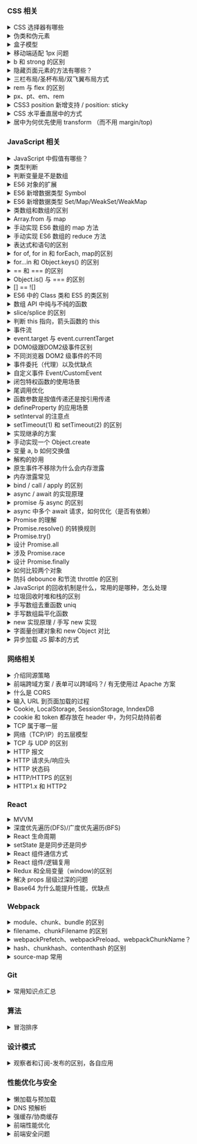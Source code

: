 ### CSS 相关

<details>
  <summary>CSS 选择器有哪些</summary>

  分类可分三种：基本选择器、属性选择器、伪类选择器

  | 常用选择器 | - |
  | -- | -- |
  | 通配符 | `*` |
  | ID | `#id` |
  | 类 | `.class` |
  | 元素 | `div`、`p`、`a`|
  | 后代 | `div > p` |
  | 伪类 | `a:hover` | 
  | 属性 | `[type="text"]` | 
  | 子元素 | `li:first-child`、`li:nth-child(1)`... |

  优先级：`!important` > inline style > `#id` > `.class` > 元素和伪元素 > `*` > 继承 > 默认

</details>

<details>
  <summary>伪类和伪元素</summary>

  伪元素：可创建文档虚拟元素（虚拟容器） `::before`

  伪类：提供 CSS 选择器获取，但不存在 DOM 树 `:link`

  | 伪元素| - |
  | -- | -- |
  | ::before | 被选元素前插入 |
  | ::after | 被选元素后插入 |
  | ::first-letter | 元素文本首字母 |
  | ::first-line | 元素第一行文本 |
  | ::selection | 元素选中部分 |

  | 伪类 | - |
  | -- | -- |
  | :first-child | 第一个子元素 |
  | :last-child | 最后一个子元素 |
  | :first-of-type | 父元素第一个特定类型的子元素 |
  | :last-of-type | 父元素最后一个特定类型的子元素 |

</details>

<details>
  <summary>盒子模型</summary>

  | 盒子模型 | 宽度计算 | CSS 设置 |
  | -- | -- | -- |
  | 标准 | `width = content-width` | box-sizing: content-box |
  | IE | `width = content-width + padding-width + border-width` | box-sizing: border-box |

</details>

<details>
  <summary>移动端适配 1px  问题</summary>

  Retina 屏幕像素比为 2，CSS 1px 会被渲染成 2px 的物理像素。

  解决方案：伪类 + transform 实现

  单边框：
  ```stylus
  border-1px($color) {
    position: relative
      &:after {
      display: block
      position: absolute
      left: 0
      bottom: 0
      width: 100%
      border-top: 1px solid $color
      content: ' '
    }
  }
  @media (-webkit-min-device-pixel-ratio: 1.5),(min-device-pixel-ratio: 1.5) {
    .border-1px {
       &::after {
        -webkit-transform: scaleY(0.7)
        transform: scaleY(0.7)
       }
    }
  }

  @media (-webkit-min-device-pixel-ratio: 2),(min-device-pixel-ratio: 2) {
    .border-1px {
      &::after {
       -webkit-transform: scaleY(0.5)
        transform: scaleY(0.5)
      }
    }
  }
  ```

  多边框：伪类宽高 200%，绝对定位 -50%，同等缩放实现。

</details>

<details>
  <summary>b 和 strong 的区别</summary>

  两者都有加粗字体的作用，但 strong 带有语义，表示强调，利于 SEO。

</details>

<details>
  <summary>隐藏页面元素的方法有哪些？</summary>

  隐藏类型：
  1. 完全隐藏：从渲染树消失，不占据空间
  2. 视觉隐藏：仍占据控件，只是视屏中不显示
  3. 语义隐藏：阅读软件不可读，但正常占据空间

  #### 完全隐藏

  ##### display
  `display: none`

  ##### hidden 
  HTML5 新增属性，相当于 `display: none`

  ```html
  <div hidden></div>
  ```

  #### 视觉隐藏
  
  ##### position 移出可视区
  ```
  position: absolute;
  left: -99999px;
  ```


  #### 语义隐藏
  ```html
  <div aria-hidden="true"></div>
  ```

</details>

<details>
  <summary>三栏布局/圣杯布局/双飞翼布局方式</summary>

  | 布局 | 优缺点 |
  | -- | -- |
  | float 浮动 | 脱离文档流，需清浮解决父层高度塌陷 |
  | absoulute 绝对定位 | 自身跟后代元素都脱离文档流，需定高 |
  | table 表格 | 兼容性好，高度统一撑开，无法设置边距，SEO不友好 |
  | flex | 较完美，IE10开始支持（-ms) |
  | grid 网格 | IE10+支持，没有内容结构，子元素可自行定义位置 |

  #### 1. float 浮动布局
  **`DOM` 结构先写浮动部分，再写中间，否则右浮动会掉到下一行**

  * 优点：简单，兼容性好
  * 缺点：脱离文档流，父层高度塌陷需清浮解决

  ```html
  <article>
      <div class="left red"></div>
      <div class="right blue"></div>
      <div class="center yellow"></div>
  </article>

  <style>
      .left {
          float: left;
          width: 300px;
      }
      .right {
          float: right;
          width: 300px;
      }
  </style>
  ```
  #### 2. absoulute 绝对定位布局
  * 优点：方便稳定
  * 脱离文档流，后代元素也脱离文档流，高度未知时，会有问题

  ```html
  <article>
    <div class="left red"></div>
    <div class="center yellow"></div>
    <div class="right blue"></div>
  </article>

  <style>
    article {
        position: relative;
    }
    article div {
        position: absolute;
    }
    .left {
        left: 0;
        width: 300px;
    }
    .right {
        right: 0;
        width: 300px;
    }
    .center {
        left: 300px;
        right: 300px;
    }
  </style>
  ```

  #### 3. table 表格布局
  * 优点：兼容性好
  * 缺点：
      * 无法设置栏边距；
      * 对 SEO 不友好；
      * 单元格高度超出时，两侧单元格高度会一并变高；
      
  ```html
  <article>
      <div class="left red"></div>
      <div class="center yellow"></div>
      <div class="right blue"></div>
  </article>

  <style>
      article {
          display: table;
      }
      article > div {
          display: table-cell;
      }
      .left, .right {
          width: 300px;
      }
  </style>
  ```
  #### 4. flex 布局
  * 优点：比较完美
  * 缺点：低版本浏览器兼容问题，IE10开始支持（-ms)

  ```html
  <article>
      <div class="left red"></div>
      <div class="center yellow"></div>
      <div class="right blue"></div>
  </article>

  <style>
      article {
          display: flex;
      }
      .left, .right {
          width: 300px;
      }
      .center {
          flex: 1;
      }
  </style>
  ```

  #### 5. grid 网格布局

  CSS3 推出的网格布局，按列或行对其排列，不同于表格，没有内容结构。子元素可定位自己的位置，可以重叠（IE10+支持）。

  ```css
  article {
    display: grid;
    grid-template-columns: 300px auto 300px;
  }
  ```
</details>

<details>
  <summary>rem 与 flex 的区别</summary>
</details>

<details>
  <summary>px、pt、em、rem</summary>

  | - | 含义 |
  | -- | -- |
  | px | 虚拟长度单位，像素|
  | pt | 物理长度单位，72分之一英寸|
  | em | 相对长度单位 |
  | rem | CSS3 新增的相对长度单位，相对于 HTML |

  #### px 与 em
  px 是相对于显示器屏幕分辨率，而 em 是相对于当前对象内文本的字体尺寸，如果字体尺寸未被设置，则相对于浏览器的默认字体尺寸。

  em 指字体高，浏览器默认字体高是 16px，未调整的浏览器：1em = 16px。为简化换算，设置 html 样式 font-size = 64.5%，这样 12px = 1.2em。

  1em 指一个字体的大小，会继承父级元素的字体大小，不是一个固定的值。因此文本样式使用 em，支持浏览器缩放时字体调整，IE 精度问题使用 63%。

</details>

<details>
  <summary>CSS3 position 新增支持 / position: sticky</summary>

  | 属性 | 作用 |
  | -- | -- |
  | static | 没有定位（默认) |
  | relative | 相对定位 | 
  | absolute | 绝对定位 |
  | fixed | 固定定位（相对body) |
  | sticky | 粘滞定位 | 

  * absolute 会被 relative/absolute 的父元素限制，否则被 body
  * stick 是 relative 和 fixed 的混合体
    * 元素在视口内，top/left 无效；
    * 滚动超出时，表现像 fixed；
    * left/right 同时设置保留前者，top/bottom 同理

</details>

<details>
  <summary>CSS 水平垂直居中的方式</summary>

  居中元素固定宽高：
  1. absolute + 负 margin
  2. absolute + margin auto
  3. absolute + calc

  居中元素不定宽：
  1. absolute + transform（移动端优先）
  2. line-height
  3. writing-mode
  4. table (可弃用)
  5. css-table
  6. flex（优先）
  7. grid

</details>

<details>
  <summary>居中为何优先使用 transform （而不用 margin/top)</summary>

  支持居中元素不用定宽，不用计算宽高减半值。

</details>

### JavaScript 相关

<details>
  <summary>JavaScript 中假值有哪些？</summary>

  JavaScript 中只有 6 个假值：`undefined/null/NaN/0/''/false`，包装对象类型都是真值（`new Number(0) / new Boolean(false)`)。
</details>

<details>
  <summary>类型判断</summary>

  1. `typeof` 只能用于基本类型判断，无法判断 `null`；
  2. `instanceof` 用于判断引用类型，缺点是 `null`；
  3. `Object.prototype.toString.call()` 较好的类型判断方式；
  4. `isPrototypeOf` ES6 新增的原型判断

  思路：先 `instanceof` 判断是不是复杂类型，再用 `typeof` 判断基本类型
  [正确的类型判断](https://github.com/YvetteLau/Blog/blob/master/JS/data-type.js)

</details>

<details>
  <summary>判断变量是不是数组</summary>

  1. ES6 `Array.isArray()` 返回 `true` 是；
  2. ES6 `Array.prototype.isPrototypeOf([])` 值为 `true` 是；
  3. `instanceof Array` 返回 `true` 是；
  4. `Object.prototype.toString.call()` 值为 `[object Array]` 是

</details>

<details>
  <summary>ES6 对象的扩展</summary>

  * 支持属性/方法简写，支持属性解构赋值，**表达式属性名不能与属性简写同时使用**；
  * 新增 `super` 关键字，指向对象，仅在对象方法中调用；
  * 对象方法的 `name` 属性；
    * 普通属性方法，返回方法名；
    * `get/set` 取存函数，返回方法名前加 `get/set` -> `get fnName`；
    * `new`，返回 `anonymous`；
    * `bind`, 返回 `bound fnName`
  * 对象的扩展运算符（浅拷贝）

  | Object 新增方法 | 作用 |
  | -- | -- |
  | is | 完善 `===` 判断（-0 != +0 / NaN 等于自身）|
  | assign | 对象属性合并（浅拷贝）|
  | getOwnPropertyDescriptiors | 多个s，获取对象所有属性的描述 |
  | setPrototypeOf/getPrototypeOf | 原型设置与读取 |
  | keys/values/entires | - |
  | fromEntries | 用于将 Map 结构转为 Object |

  ```js
  // Object.is 实现
  Object.prototype.is = function(x, y) {
    if (x === y) {
      return x !== 0 || 1 / x === 1 / y; 
    } else {
      return x !== x && y !== y;
    }
  }

  ```
  注意点：
  1. `Object.assign` 合并对象时遭遇 `get` 方法时，拷贝的是 `get` 方法的执行结果；
  2. 字符串的包装类型可实现枚举

</details>

<details>
  <summary>ES6 新增数据类型 Symbol</summary>

  > Symbol 表示独一无二的值，一种类似字符串类型

  1. 通过 `Symbol` 函数生产，该函数不能使用 `new` 实例化；
  2. 不能与其它值做运算，包括模版字符串 `${}` 的引用；
  3. 可转为布尔值，用于条件判断；
  4. 可显示转为字符串 `String(mySymbol)/mySmbol.toString()`；
  5. 定义的描述符，`Symbol.description()` 获取；
  6. `Symbol.for()` 返回已存在的 Symbol, 不存在则创建（避免重复创建）；
  7. `Symbol.keyFor`，返回已存在的 Symbol key 值，不存在返回 `undefined`；
  8. 作为对象属性名的 Symbol，必须用方括号，不能被普通方法枚举，`Reflect.ownKeys` 可枚举全部属性，或 `Object.getOwnPropertySymbols`

  #### 用途：
  1. 借助不太容易枚举，可作私有属性使用；
  2. 引用第三方对象方法时，避免属性名覆盖；
  3. 消除魔术字符串，作判断条件使用；
  4. 内置的 Symbol 方法可监听对象/类的用法

</details>

<details>
  <summary>ES6 新增数据类型 Set/Map/WeakSet/WeakMap</summary>

  * Set: 不重复的类似数组解构，`size` 属性表示成员数量
    * 操作方法：`add/delete/has/clear`
    * 遍历方法：`keys/values/entires/forEach/for...of`
    * 可转为数组后，使用数组方法：`map/filter`等，实现数组去重，交集/差集/并集
  * WeakSet: 弱引用，成员只能是对象，不支持遍历，没有 `size` 属性
    * 用途：类中对象引用/DOM对象存储
  * Map: 键值对，不同于 Object 的 “字符串-值”，是 ”值-值“，`size` 属性表示成员数量
    * 操作方法：`add/delete/has/clear`
    * 遍历方法：`keys/values/entires/forEach/for...of`
    * 同样可借助转为数组后，调用方法
    * 用途：属性名更灵活，不会冲突
  * WeakMap: 弱引用，键只能是对象，不支持遍历，没有 `size` 属性
    * 用途：类私有方法/DOM 元素对象属性值

</details>

<details>
  <summary>类数组和数组的区别</summary>

  类数组是一个普通对象，有 `length` 属性，而真实的数组是 `Array` 类型，类数组不具备数组的方法。

  常见类数组：
  1. 函数参数 `arguments`；
  2. DOM 对象列表 `document.querySelectorAll('li')`；
  3. jQuery 对象 `$('div')`

  类数组转数组：
  ```js
  // e.g.1
  Array.prototype.slice.call(arrLike);

  // e.g.2
  [...arrLike];

  // e.g.3
  Array.from(arrLike); 
  ```

  拥有遍历器接口的对象，都可用扩展运算符 `...` 和 `Array.from` 转为数组，如字符串。

</details>

<details>
  <summary>Array.from 与 map</summary>

  map 的 mapFunction 会跳过空项

  ```js
  const mapResult = Array(3).map(() => 0);
  mapResult; // => [undefined, undefined, undefined]

  const fromResult = Array.from({length: 3}, () => 0);
  fromResult; // => [0, 0, 0]
  ```

  Array.from 可用于数组初始化赋值，与 fill 不同是 mapFunction 每次都返回一个新的值

  ```js
  const resultA = Array.from({length: 3}, () => ({}));
  const resultB = Array(3).fill({});

  resultA[0] === resultA[1];  // false;
  resultB[0] === resultB[1];  // true;
  ```

  Array.from 实现数组的深层拷贝
  ```js
  function recursiveClone(value) {
    return Array.isArray(value) ? Array.from(value, recursiveClone) : value;
  }
  const numbers = [[0,1,2], ['one','two','three']];
  const numbersClone = recursiveClone(numbers);   // => [[0,1,2], ['one','two','three']]
  ```

</details>

<details>
  <summary>手动实现 ES6 数组的 map 方法</summary>
  
  ```js
  var new_array = arr.map(function callback(currentValue[, index[, array]]) {
    // Return element for new_array 
  }[, thisArg])
  ```

  ```js
  Array.prototype.MyMap = function(fn, context) {
    var arr = Array.prototype.slice.call(this);
    var mappedArr = [];
    for (var i = 0, len = arr.length; i < len; i++) {
      mappedArr.push(fn.call(context, arr[i], i, arr));
    }
    return mappedArr;
  }

  var arr = [1, 3, 9, 16];
  var newArr = arr.MyMap(x => x * 2);

  newArr; // => [2, 6, 18, 32]
  ```
</details>

<details>
  <summary>手动实现 ES6 数组的 reduce 方法</summary>

  > arr.reduce(callback(accumulator, currentValue[, index[, array]])[, initialValue])

  要点：初始值不传处理，初始值不传时，第一个累计器取数组第一项

  ```js
  Array.prototype.MyReduce = function(fn, initialValue) {
    var arr = Array.prototype.slice.call(this);
    var res, startIndex;
    res = initialValue ? initialValue : arr[0];
    startIndex = initialValue ? 0 : 1;

    for (var i = startIndex, len = arr.length; i < len; i++) {
      res = fn.call(null, res, i, arr[i], arr);
    }
    return res;
  }

  var arr = [1, 2, 3];
  var sumResult = arr.MyReduce((acc, curValue) => acc + curValue);

  sumResult; // 6
  ```

</details>

<details>
  <summary>表达式和语句的区别</summary>

  * 表达式：产生一个值；
  * 语句：执行一个操作；
  * 表达式语句：产生一个值和执行一个操作

</details>

<details>
  <summary>for of, for in 和 forEach, map的区别</summary>

  * for...of：遍历具有 itertaor 接口对象，包括数组、Set、Map、类数组对象、字符串，可中断循环
  * for...in：遍历对象自身和继承的可枚举的属性，不能直接获取属性值，可中断循环
  * forEach：只能遍历数组，没有返回值，不能中断
  * map：只能遍历数组，返回值是修改后的新数组，不能中断

  退出循环：break/trow/continue/return
</details>

<details>
  <summary>for...in 和 Object.keys() 的区别</summary>

  1. `Object.keys()` 返回自身可枚举属性组成的数组，顺序与 `for...in` 一致；
  2. `for...in` 除了遍历自身可枚举，还可以枚举原型链中属性

  记忆点：与 in 有关都会检索原型链
</details>

<details>
  <summary>== 和 === 的区别</summary>

  * `===` 全等运算符不需要类型转换，比较类型和值都相等时，返回 `true`；
  * `==` 类型不同，需先进行转换，如下
    * 判断是否为 `null` 或 `undefined`，是返回 `true`
    * 判断是否为 `string` 或 `number`，是字符串转 `number` 再比对
    * 判断其中一方是否为 `boolean`，是转为 `number` 再比对
    * 判断其中一方为 `object` 另一方为 `string/number/symbol`，是将 `object` 转原始类型再比对，调用 `toString()/valueOf()`

</details>

<details>
  <summary>Object.is() 与 === 的区别</summary>

  `Object.is()` 与 `===` 类似，有两点区别:
  1. `Object.is()` 判断 `NaN` 时，返回 `true`；
  2. `Object.is()` 判断 `+0/-0` 时，返回 `false`

  ```js
  Object.is(NaN, NaN);  // true
  Object.is(+0, -0);    // false

  NaN === NaN;          // false
  +0 === -0;            // true
  ```

</details>


<details>
  <summary>[] == ![]</summary>

  1. 优先级 `!` 高于 `==`
  2. `![]`，`object` 转为 `boolean` 为 `true`，因此这里为 `false`
  3. 其中一方为 `boolean`，先将 `boolean` 转为 `number`，0
  4. 其中一方为 `number`, `object` 类型转原始类型（空数组转数字为 0，若数组中仅有一个数字，转数字时就是该数字，其它情况为 `NaN`
  5. `0 == 0` 为 `true`

  [运算符优先级](https://developer.mozilla.org/zh-CN/docs/Web/JavaScript/Reference/Operators/Operator_Precedence)

</details>

<details>
  <summary>ES6 中的 Class 类和 ES5 的类区别</summary>

  1. 定义的方法不可枚举，ES5 可以枚举；
  2. 必须使用 `new` 实例化，ES5 可当普通函数使用；
  3. 不存在变量提升，默认即是严格模式；
  4. 方法是定义在 `prototype` 原型上，属性可在 `constructor` 初始化定义（支持传参），也可在顶层定义（无法通过传参初始化）；
  5. 子类构造函数必须通过 `super()` 调用父类构造函数实现继承，才有 `this` 对象（ES5 中先有子类的 `this`, 再将父类的属性应用在 `this` 上）；
  6. 类中 `static` 声明的方法为静态方法，属于类自身，可与类中普通方法重名，方法中的 `this` 指向类而不是对象实例，子类可以通过 `super` 使用父类静态方法 `super.parentStaticFunc`；
  7. `new.target` 返回构造函数（可实现类必须继承）；
  8. 提案：静态属性和私有方法`#name`

</details>

<details>
  <summary>数组 API 中纯与不纯的函数</summary>

  不纯函数，会修改原数组：
  `splice/reverse/fill/copyWithin/sort/push/pop/unshift/shift`

  纯函数，不会修改原数组：
  `slice/map/forEach/every/filter/reduce/entries/find`

</details>

<details>
  <summary>slice/splice 的区别</summary>
</details>

<details>
  <summary>判断 this 指向，箭头函数的 this</summary>

  this 绑定：默认绑定、隐式绑定、显示绑定、new绑定
  
  1. `new` 绑定，构造函数没有返回，`this` 指向新创建对象，若有返回，指向返回对象；
  2. 显示绑定，通过 `apply/call/bind`，`this` 指向传入对象，如果传入对象为 `null/undefined`，则应用默认绑定规则；
  3. 隐式绑定，取决于上下文对象调用者，指向该对象，`obj.foo()`；
  4. 默认绑定，以上规则不匹配时，严格模式指向 `undefined`，否则指向全局对象；
  5. 箭头函数, `this`取决于词法作用域，在函数声明时就确定，来自上一层代码块的 `this`

</details>

<details>
  <summary>事件流</summary>

  * 冒泡：子到父 div->body->window
  * 捕获：父到子 window->body->div

</details>

<details>
  <summary>event.target 与 event.currentTarget</summary>

  * `event.target`: 当前触发事件的元素
  * `event.currentTarget`: 当前绑定事件的元素

  事件处理函数内部 `this` 指向 `event.currentTarget`。

  event 常用属性方法：

  | 属性 | 作用 |
  | -- | -- |
  | preventDefault() | 阻止默认事件 |
  | stopPropagation() | 阻止事件流传递（冒泡/捕获） |
  | stopImmediatePropagation() | 阻止事件流传递与剩余未执行事件 |

</details>

<details>
  <summary>DOM0级跟DOM2级事件区别</summary>

  区别：DOM0级只能绑定一个事件处理函数，DOM2级可绑定多个事件处理函数，并且新增**冒泡/捕获**事件触发机制。

  ```js
  // DOM0级
  elem.onclick = function() {
    //...
  };

  // DOM2级
  elem.addEventListener('click', function() {
    //...
  }, true); // useCapture 默认为 false 冒泡阶段触发， true 捕获阶段触发
  ```
</details>

<details>
  <summary>不同浏览器 DOM2 级事件的不同</summary>

  * `addEventListener/removeEventListener`
  * IE 兼容用 `attchEvent/detachEvent`
</details>

<details>
  <summary>事件委托（代理）以及优缺点</summary>
  
  事件委托是基于事件流的“冒泡”机制来实现，子节点触发事件，冒泡到父节点，由父级节点做事件接收处理。

  优点：
  1. 减少事件函数注册，仅在父节点绑定一个函数，节省内存；
  2. 支持动态绑定事件，针对动态子元素，不用频繁绑定和解绑

  缺点：
  1. 基于冒泡和捕获实现，不支持冒泡和捕获的事件不支持；
  2. 层级过多时，若中间层阻止，可能无法到达事件元素，建议就近委托

  不支持冒泡的事件：`load/unload/scroll/resize/blur/focus/mouseleave/mouseenter/自定义事件`

</details>

<details>
  <summary>自定义事件 Event/CustomEvent</summary>

  区别：CustomEvent 可传递一个 Object 对象来传输数据

  ```js
  let eve = new CustomEvent('custome', {
    detail: {
      name: 'KenTsang',
    }
  });

  let elem = document.body;
  elem.addEventListener('custome', function(event){
    console.log(event.CustomEvent.detail.name); // 'KenTsang'
  })

  // 事件触发
  elem.dispatchEvent(eve);
  ```
</details>

<details>
  <summary>闭包特权函数的使用场景</summary>

  1. ES6 前实现块级作用域
  2. 模块化实现
  3. 公私有属性
  4. 函数柯里化实现

</details>

<details>
  <summary>尾调用优化</summary>

  1. 尾部函数前 + `return` 返回，作为函数外层函数结束语句；
  2. 尾部函数中未使用自由变量（非自身环境声明，需借助作用域链查找的外部变量），若需使用，以参数传递的方式进入 `arguments`

</details>

<details>
  <summary>函数参数是按值传递还是按引用传递</summary>

  函数参数是按值传递，引用类型的值是其栈中存储的值，一个地址指针。

</details>

<details>
  <summary>defineProperty 的应用场景</summary>

  defineProperty 定义的对象属性，以下几个属性默认 `false`
  * `configurable`
  * `enumerable`
  * `writable`

  应用场景：
  * Vue 双向数据绑定的实现
  * MVVM 视图与数据变化的绑定
  * 对象属性设置/读取/配置/枚举等钩子

</details>

<details>
  <summary>setInterval 的注意点</summary>
</details>

<details>
  <summary>setTimeout(1) 和 setTimeout(2) 的区别</summary>

  setTimeout 最小时间是 400， 即 4 毫秒
</details>

<details>
  <summary>实现继承的方案</summary>

  经典：”构造函数 + 原型“ 的组合继承

</details>

<details>
  <summary>手动实现一个 Object.create</summary>

  > Object.create()方法创建一个新对象，使用现有的对象来提供新创建的对象的__proto__。 

  ```js
  function create(proto) {
    const F = function();
    F.prototype = proto;
    F.prototype.constructor = F;
    return new F();
  }
  ```
</details>

<details>
  <summary>变量 a, b 如何交换值</summary>

  1. ES6 解构：`[a, b] = [b, a]`;

  ```js
  function swap(a, b) {
    a = a + b;
    b = a - b;
    a = a - b;
  }

  function swap(a, b) {
    a = a * b;
    b = a / b;
    a = a / b;
  }

  function swap(a, b) {
    a = a ^ b;
    b = a ^ b;
    a = a ^ b;
  }
  ```
</details>

<details>
  <summary>解构的妙用</summary>

  #### 数组解构
  1. 变量交换值 `[a, b] = [b, a]`；
  2. 获取指定值 `[, second] = arr`（不可变数据对象维护）;

  #### 对象属性解构
  1. 匹配模式可使用：方括号+属性表达式（动态属性名的方式）；
  2. 可自行实现对象 [Symbol.iterator] 迭代器生成方法 ；
  3. 删除属性操作 `[foo, ...small] = big`(删除了 `big` 的 `foo` 属性)

</details>

<details>
  <summary>原生事件不移除为什么会内存泄露</summary>

  老版本浏览器 BOM 对象是基于引用计数来作垃圾回收机制的，浏览器无法检测 DOM 元素与事件处理器的循环引用问题，造成内存泄露。
  
</details>

<details>
  <summary>内存泄露常见</summary>

  1. 意外的全局变量；
  2. 未销毁的定时器；
  3. 变量对象引用已经销毁的 DOM，造成该 DOM 对象未被正常回收；
</details>

<details>
  <summary>bind / call / apply 的区别</summary>

  `call` 和 `apply` 功能相同，区别在于传参方式不同。
  1. `fn.call(obj, arg1, arg2, ...)`， `call` 传参数列表，逗号隔开
  2. `fn.call(obj, [arg1, arg2, ...])`， `apply` 传参数数组

  `bind` 返回的是一个函数，函数柯里化的应用，而 `call/apply` 则是立即执行函数。

  #### call 实现
  ```js
  Function.prototype.call = function(context, ...args) {
    // 判断传入对象是否为 null
    if (!context) {
      context = typeof window === 'undefined' ? global : window;
    }
    
    // 改变函数调用者，作为传入对象的属性方法调用
    context.fn = this;
    const result = context.fn(...args);
    delete context.fn;
    return result;
  }
  ```

  #### apply 实现
  ```js
  Function.prototype.call = function(context, args) {
    // 判断传入对象是否为 null
    if (!context) {
      context = typeof window === 'undefined' ? global : window;
    }
    
    // 改变函数调用者，作为传入对象的属性方法调用
    context.fn = this;
    const result = context.fn(...args);
    delete context.fn;
    return result;
  }
  ```

  #### bind 实现
  ```js
  Function.prototype.bind = function(context, ...initArgs) {
    // 预先判断是否为函数
    if (typeof this !=== 'function') {
      throw new TypeError('no a function');
    }

    const self = this;
    // 返回一个待执行函数
    return function(...finalArgs) {
      // 合并预先传入的参数、最后传入的参数
      self.apply(context, [...initArgs, ...finalArgs]);
    }
  }
  ```
</details>

<details>
  <summary>async / await 的实现原理</summary>
</details>

<details>
  <summary>promise 与 async 的区别</summary>
</details>

<details>
  <summary>async 中多个 await 请求，如何优化（是否有依赖）</summary>

  1. 没有依赖的话，集合到一个 Promise 数组中，并行执行，类似 Promise.all；
  2. 有依赖的尽心划分，可以并行的放到同数组中做并行执行

</details>

<details> 
  <summary>Promise 的理解</summary>

  简单理解为是一个容器，存储着将来（异步）的结果。

  特点：
  1. 状态一经改变后不会再变更
  2. 状态不受外界影响跟改变

  Promis 的状态：
  1. `pending` 初始状态
  2. `fulfilled` 操作已完成
  3. `rejected` 操作已失败

  优点：
  1. 解决异步嵌套的问题（并未彻底解决嵌套）
  2. 可链式调用 `then`

  缺点：
  1. 无法取消 Promise
  2. 无回调函数或 `catch` 时，会吃掉内部错误
  3. 处于 `pending` 时，无法得知进展
  
  一个 Promise 中如果 `resolve` 另一个 Promise 实例，那么将放弃自身的状态，以 `resolve` 中的 Promise 实例状态为准。

  建议用 `catch` 代理 `then` 中 `error` 的回调函数，可捕获 `then` 中的代码错误。并且处于最后，这样 `catch` 中内部错误才会抛出。

</details>

<details>
  <summary>Promise.resolve() 的转换规则</summary>

  > 功能：转换为 Promise 对象

  | 参数情况 | 作用 |
  | -- | -- |
  | Promise 实例 | 原封不动返回 |
  | thenable 对象 | 立即执行该对象的 `then` 方法 |
  | 不具有 `then` 或不是对象 | 状态为 `resolved` |
  | 无参数 | 状态为 `resolved` |

  **立即 resolved 的 Promise 对象，在本轮“事件循环”结束时执行。**

  关联：`Promise.reject()` 会原封不动将参数作为 `reject` 的理由输出
</details>

<details>
  <summary>Promise.try()</summary>

  > 功能：将参数封装成 Promise 对象方便流程调用，同步方法同步执行，异步方法异步执行，不同于 Promise.resolve()

</details>

<details>
  <summary>设计 Promise.all</summary>
  
  > 用于将多个 Promise 实例包装成一个 Promise 实例，全部实例为 fulfilled 或第一个 rejected 触发，then 接收是一个数组参数，[p1,p2]

  如果单个实例自身处理了 `catch` ，默认是执行了 `resolve`，不会触发到 `all` 的 `catch`。

  ```js
  // Promise.all 源码实现
  Promise.all = function(promise) {
    // Promise.all 返回一个 Promise 实例对象
    return new Promise((resolve, reject) => {
      const { length } = promise;

      // Promise.all 中 resolve 的参数格式是一个数组
      if (!length) {
        return resolve([]);
      }

      let index = 0;
      const result = [];

      function processValue(i, data) {
        result[i] = data;
        if (++index === length) {
          resolve(result);
        }
      }

      for (let i = 0; i < length; i++) {
        // 利用 Promise.resolve 转换数组中的对象
        Promise.resolve(promise[i]).then(data => {
          processValue(i, data);
        }, err => {
          // 这里使用 reject 回调，避免单个 promise 使用 catch 自身处理错误而无法抛出给 all 的 catch
          reject(err);
        })
      }
    })
  }
  ```

</details>

<details>
  <summary>涉及 Promise.race</summary>

  > 竞态，第一个 fulfilled 或 rejected 触发

</details>

<details>
  <summary>设计 Promise.finally </summary>
  
  > Promise 实例 resolve/reject 都会执行的回调，与状态无关，回调函数不接受任何参数。

  ```js
  Promise.prototype.finally = function (callback) {
    return this.then((value) => {
        return Promise.resolve(callback()).then(() => {
            return value;
        });
    }, (err) => {
        return Promise.resolve(callback()).then(() => {
            throw err;
        });
    });
  }
  ```

</details>

<details>
  <summary>如何比较两个对象</summary>

  工具类：借用 Immutable 对比两个对象。

  辅助函数，迭代对象属性，值为原始类型，则比对值，为引用类型，则继续递归跌打比对。注意函数、日期以及正则等。

</details>

<details>
  <summary>防抖 debounce 和节流 throttle 的区别</summary>

  * 同：两者的作用都是防止一定时间内函数被多次调用；
  * 异：
    * 防抖：在事件被触发 n 秒后再执行回调函数，如果在这 n 秒内又被触发，则重新计时延迟时间，例：R 大招 60 秒;
    * 节流：规定在一个单位时间内，只能触发一次函数。如果这个单位时间内触发多次函数，只有一次生效（间隔执行），例：FPS射击;
  * 应用：
    * 防抖：文本输入联想、文本输入验证;
    * 节流：鼠标点击、mousemove 拖拽、resize、监听滚动 scroll等;
</details>

<details>
  <summary>JavaScript 的回收机制是什么，常用的是哪种，怎么处理</summary>
  
  标记清除和引用计数，常用为手动标记清除，将变量值设置为 `null`。

</details>

<details>
  <summary>垃圾回收时堆和栈的区别</summary>
</details>

<details>
  <summary>手写数组去重函数 uniq</summary>

  ```js
  uniq([1, 2, 3, 5, 3, 2]);//[1, 2, 3, 5]
  ```

  #### 1. ES6 新增数据类型 set
  ```
  function uniq(arr) {
    return [...new Set(arr)];
  }
  ```

  #### 2. indexOf
  ```js
  function uniq(arr) {
    let result = [];
    for (let val of arr) {
      if (result.indexOf(val) < 0) {
        result.push(val);
      }
    }
    return result;
  }
  ```

  #### 3. includes
  ```js
  function uniq(arr) {
    let result = [];
    for (let val of arr) {
      if (!result.includes(val)) {
        result.push(val);
      }
    }
  }
  ```

  #### 4. reduce
  ```js
  function uniq(arr) {
    return arr.reduce([prev, cur] => {
      if (prev.includes(cur)) {
        return prev;
      } else {
        return [...prev, cur]
      }
    }, []);
  }
  ```

  #### 5. map 或 object[val]
  ```js
  function uniq(arr) {
    let map = new Map();
    let result = [];
    for (let val of arr) {
      if (!map.has(val)) {
        result.push(val);
        map.set(val, true);
      }
    }
    return result;
  }
  ```

</details>

<details>
  <summary>手写数组扁平化函数</summary>

  ```js
  flattenDeep([1, [2, [3, [4]], 5]]); //[1, 2, 3, 4, 5]
  ```

  #### 1. ES6 新增的 Array.prototype.flat
  > var newArray = arr.flat([depth])

  depth 默认为一，表示提取嵌套数组的结构深度，depth 为 Infinity 表示提取任意深度

  ```js
  function flattenDeep(arr, deepLength = 1) {
    return arr.flat(deepLength);
  }
  flattenDeep([1, [2, [3, [4]], 5]], 3);
  flattenDeep([1, [2, [3, [4]], 5]], Infinity);
  // => [1, 2, 3, 4, 5];
  ```

  #### 2. reduce 与 concat 
  ```js
  // 单层深度
  function SingleFlattenDeep(arr) {
    return arr.reduce((acc, value) => arr.concat(value), []);
  }
  SingleFlattenDeep([1, 2, [3, 4]]);  // => [1, 2, 3, 4]

  // 全部深度（递归）
  function AllFlattenDeep(arr) {
    return acc.reduce((acc, value) => arr.concat(Array.isArray(value) ? AllFlattenDeep(value) : value)), []);
  }
  ```

</details>

<details>
  <summary>new 实现原理 / 手写 new 实现</summary>

  1. 创建一个空对象 `{}`，构造函数的 `this` 指向这个空对象；
  2. 对该对象进行原型链接，`__proto__` 指向函数的 `prototype`；
  3. 执行构造函数方法，将属性添加到 `this` 指向的对象；
  4. 若函数没有返回其它值，则返回 `this` 指向的对象，若返回基本类型值，则返回它们的包装对象

  ```js
  function _new() {
    let target = {};
    let [constructor, ...args] = [...arguments];
    target.__proto__ = constructor.prototype;
    let result = constructor.apply(target, args);

    if (result && (typeof result == 'object' || typeof result == 'function') ) {
      return result;
    }
    return target;
  }
  ```

</details>

<details>
  <summary>字面量创建对象和 new Object 对比</summary>

  1. 字面量创建对象，不会调用 `Object` 构造函数，简洁性能更佳；
  2. `new Object()` 本质上是方法调用，会涉及到原型链查找，函数调用涉及到执行栈等

</details>

<details>
  <summary>异步加载 JS 脚本的方式</summary>

  1. defer 页面文档加载完执行，顺序执行，onLoad 之前执行；
  2. async 下载完执行，顺序不定，会中断渲染；
  3. 动态创建 script；
  4. XHR 异步加载 JS

  ```js
  // 动态创建 script
  let script = document.createElement('script');
  script.src = 'xxx.js';
  document.body.append(script); // 添加到body才会执行

  // XHR 异步加载 JS + eval
  let xhr = new XMLHttpRequest();
  xhr.open('get', 'js/xxx.js', true);
  xhr.send();
  xhr.onreadystatechange = function() {
    if (xhr.readyState == 4 && xhr.status == 200) {
      eval(xhr.responseText);
    }
  }
  ```

</details>

### 网络相关
<details>
  <summary>介绍同源策略</summary>
  
  浏览器同源策略限制不同源文档脚本不能进行交互。
  同源：同协议，同域名，同端口
</details>

<details>
  <summary>前端跨域方案 / 表单可以跨域吗？/ 有无使用过 Apache 方案</summary>
  
  **表单支持跨域**
  为何？自我理解：因为表单提交的数据，管控处理在后端，而其它数据的读取，还是要在前端限制

  后端接口请求不存在跨域问题，只有前端浏览器同源（同协议，同域名，同端口）限制导致跨域问题。

  1. JSONP：利用 script 标签的 src 属性来实现跨域，仅支持 GET 请求，url 长度限制；
  2. websocket；
  3. Nginx 反向代理；
  4. fetch；
  5. CORS：兼容性 IE10 +
</details>

<details>
  <summary>什么是 CORS</summary>

  CORS （Cros-Origin Resource Sharing，跨域资源共享），额外的 HTTP 头授权浏览器访问跨域资源的机制
  <!-- 浏览器同源策略的限制，使得 XMLHttpRequest / fetch 不得跨域请求。 -->
</details>

<details>
  <summary>输入 URL 到页面加载的过程</summary>

  1. DNS 解析，将域名解析成 IP地址；
  2. TCP 连接（三次握手），客户端发送 HTTP 请求
  3. 服务端处理请求并返回 HTTP 响应报文
  3. 浏览器，解析 DOM 树 / CSS 规则树生成渲染树，进行页面渲染
  4. TCP 断开连接（四次挥手)
</details>

<details>
  <summary>Cookie, LocalStorage, SessionStorage, InndexDB</summary>

  **前三者只能存储字符串，后者能存储大量结构化数据（包括文件和blob）**

  #### Cookie
    * 大小 4 K，`name=value` 中 `value` 值大小 4K；
    * 每次请求在请求头携带，占用带宽；
    * 初衷是解决 HTTP 无状态，服务端可共享，可设置过期时间；
    * 服务端标记 cookie 为 HttpOnly 时，客户端不能读写，只能传输；
  
  ```js
  document.cookie = 'name=KenTsang;domain=wuliv.com'
  ```

  #### localStorage/sessiongStorage
    * 大小 5 M，数据只保留本地，不参与服务端交互；
    * localStorage：永久存在，需手动清除；
    * sessionStorage：仅存在会话中，tab 关闭就失效，用于存储会话数据（如表单值），同源同窗口；
  
  ```js
  window.localStorage.setItem('name', 'KenTsang');
  window.localStorage.getItem('name');  // 'KenTsang

  // sessionStorage 用法一样
  ```

  #### IndexedDB
    * 键值对存储
    * 异步
    * 支持事务
    * 空间大
    * 支持二进制存储
    
  ```js
  function openDB(dbName) {
    const request = window.indexedDB.open(dbName);
    request.onerror = function(e) {
      //...
    }
    request.onsuccess = function(e) {
      console.log(e.target.result); // IndexedDB对象
      myDB.db = e.target.result;
    }
  }

  const myDB = {
    name: 'testDB',
    db: null
  };
  openDB(myDB.name);
  ```
</details>

<details>
  <summary>cookie 和 token 都存放在 header 中，为何只劫持前者</summary>
</details>

<details>
  <summary>TCP 属于哪一层</summary>

  TCP 属于 OSI 的传输层，通讯过程是全双工

</details>

<details>
  <summary>网络（TCP/IP）的五层模型</summary>
  
  1. 应用层（DNS)[应用、表示、会话]
  2. 传输层
  3. 网络层
  4. 数据链路层
  5. 物理层

</details>

<details>
  <summary>TCP 与 UDP 的区别</summary>

  1. TCP 面向链接，UDP 无连接，即发送数据之前不需要建立链接；
  2. TCP 提供可靠的服务，无差错、不丢失、不重复、且按序到达，UDP 不保证可靠支付；
  3. TCP 面向字节流，UDP 面向报文；
  4. TCP 是点对点，UDP 支持一对一，一对多，多对一和多对多；
  5. TCP 首部开心 20 字节，UDP 首部 8字节；
  6. TCP 逻辑通信信道是全双工的可靠信道，UDP 则是不可靠信道

</details>

<details>
  <summary>HTTP 报文</summary>
</details>

<details>
  <summary>HTTP 请求头/响应头</summary>
</details>

<details>
  <summary>HTTP 状态码</summary>

  | - | 类型 | 意义 |
  | -- | -- | -- |
  | 1XX | 信息 | 接收的请求正在处理 |
  | 2XX | 成功 | 请求正常处理完毕 | 
  | 3XX | 重定向 | 需要进行附加操作以完成请求 |
  | 4XX | 客户端错误 | 服务器无法处理请求 |
  | 5XX | 服务端错误 | 服务器处理请求出错 |

  常见状态码：
  #### 1XX
  * 100
  #### 2XX
  * 200 服务器正确处理请求成功
  * 204 请求成功，但没有响应实体
  * 206 范围请求
  #### 3XX
  * 301 永久重定向
  * 302 临时重定向
  * 303 该资源存在另一个 URL，应使用 GET 方法获取
  * 304 服务器允许访问，但该请求未满足条件
  * 307 临时重定向
  #### 4XX
  * 400 请求报文存在语法错误
  * 401 该请求需通过 HTTP 认证
  * 403 服务器拒绝该资源的访问
  * 404 服务器没有找到请求的资源
  #### 5XX
  * 500 服务器处理请求出错
  * 503 服务器暂时处于超负载或正在停机维护，无法处理请求

</details>

<details>
  <summary>HTTP/HTTPS 的区别</summary>

  HTTPS 是在 HTTP 上建立 SSL/TLS 安全协议加密层，并对传输数据进行加密，是 HTTP 协议的安全版本。

  HTTP 明文传输，数据有可能被传输过程被篡改。

  HTTPS:
  1. 数据隐私（明文对称加密加密，每次连接生成一个唯一的加密密钥）
  2. 数据完整（传输数据不可更改，校验数字签名）
  3. 身份认证（验证通信双方）

  HTTPS 握手需要五步，HTTP 则是三次。
  1. 客户端：发送 [ 协议版本号、生成随机数、支持的加密方法 ]
  2. 服务端：确认加密方法，发送 [ 数字证书，生成随机数 ]
  3. 客户端：确认证书有效，生成新的随机数，使用数字证书的公钥，加密这个随机数，发给服务端
  4. 服务端：确认自己的私钥，获取客户端发送的随机数
  5. 双方根据约定的加密方法，使用前面的3个随机数生成“对话密钥”（session key)，加密接下来的对话过程
</details>

<details>
  <summary>HTTP1.x 和 HTTP2</summary>

  * HTTP1.x 是明文传输，数据安全欠缺（非HTTPS)
  * header 每次携带，增加传输成本

  * HTTP1.0 
    * 每次请求都需要重新建立链接，增加延迟，
    * HOLB (线头）阻塞，”请求1->应答1->请求2->应答2“
  * HTTP1.1 
    * 管道化 pipeling 可一次性发送多个请求（同域名），但返回必须按顺序。实现 “请求1->请求2->应答1->应答2”, 前面请求未返回时，无法处理后面的应答；
    * 长链接 keep-alive，复用一部分链接，只能处理同域名下，不同域名仍旧需要重新建立链接
  * HTTP2
    * 二进制传输
    * 头部压缩，只更新变更部分(渐进更新），像 cookie 这种每次请求都携带的，只会在请求中发送一次（无变更时）
    * 多路复用，打乱请求顺序，谁先完成谁先执行，以帧为单位，以标识组合（可指定优先级）
    * 长链接，同域名下通信在单个链接上完成
    * 服务端推送，可预先推送静态资源
</details>

### React
<details>
  <summary>MVVM</summary>

  * M: Model； 数据模型，定义数据修改的业务处理逻辑
  * V: View； UI 视图，负责数据渲染
  * VM: ViewModel；一个同步 view 和 model 的对象，自动同步两者的修改
</details>

<details>
  <summary>深度优先遍历(DFS)/广度优先遍历(BFS)</summary>

  #### 深度优先遍历
  一个节点向子节点查找，直到字节点为根节点，子节点优先。

  #### 广度优先遍历
  又称“宽度优先遍历”/“横向优先遍历”，相邻节点优先。

</details>

<details>
  <summary> React 生命周期 </summary>

  > 版本：16.8
  
  生命周期阶段：
  1. 挂载阶段
  2. 更新阶段
  3. 卸载阶段

  #### 挂载阶段
  * constructor 
  构造函数，最先执行，初始化 state 或函数 this 绑定

  * getDerivedStateFromProps
  静态方法，接收到新属性 props 修改 state 时触发

  * render
  纯函数，处理渲染，不应包含业务逻辑或计算，返回：原生 Dom、React 组件、字符串/数字、布尔/null等

  * componentDidMount
  组件挂载完成，已获取到 DOM 节点，在在此处理：请求、订阅等（订阅配套要在 componentWillUnmount 取消）

  #### 更新阶段
  * getDerivedStateFromProps

  * shouldComponentUpdate(nextProps, nextState) 
  返回一个布尔值，ture（默认）表示重新渲染，false 反之。（在此做优化）

  * render

  * getSnapshotBeforeUpdate(prevProps, prevState)
  返回一个值给 componentDidUpdate，DOM元素状态的对比/计算

  * componentDidUpdate(prevProps, prevState, snapshot)

  #### 卸载阶段
  * componentWillUnmount
  组件卸载或销毁时调用，（定时器销毁、取消网络请求、订阅等）

  #### 请求放置在哪个生命周期
  **componentDidMount**

  > 为何不是 componentWillMount 做数据请求

  * 服务端渲染时，会执行两次，一次在服务端，一次在客户端
  * 16版本的fiber重写后，会多次调用
  * JS 异步机制不会等待 componentWillMount 完成后再 render
  
</details>

<details>
  <summary>setState 是是同步还是同步 </summary>

  * 异步：合成事件和钩子函数（可批量更新 `state`)
  * 同步：原生事件和 `setTimeout` 中（不可批量更新）

  `setState` 本身执行过程和代码都是同步，只是合成事件和钩子函数的调用更新钱，无法立马拿到更新后的值，形成“异步”，需借助 `setState(callback)` 中 `callback` 来拿到。

  批量更新 `state` 的优化也是借助于此，多次更新 `state`,会取最后一次执行，同时 `setState` 多个不同 `key` 值，会合并更新。
</details>

<details>
  <summary>React 组件通信方式</summary>

  * 父子组件通信：`props` 传递；
  * 兄弟组件通信：状态提升到共有父组件，由父组件管控转发属性；
  * 跨层级通信：`context` （组件树传递）；
  * 发布订阅模式（事件总线）：`Event` 模块，发布者发布事件，订阅者监听事件并做出反馈；
  * 全局状态管理：redux/mbox，维护全局 `store`
</details>

<details>
  <summary>React 组件/逻辑复用</summary>

  #### HOC 高阶组件 （组件包含来实现）
  缺点：
    * 扩展性：HOC 无法从外部访问子组件的 `state`，因此无法通过 `shouldComponentUpdate` 过滤，可采用 `PureComponent` 来解决；
    * Ref 传递：需借助 `React.forwardRef` 来解决
    * 嵌套包装：增加复杂度和理解成本，命名冲突等

  #### Render Props 渲染属性
  缺点：解决来 HOC 组件嵌套问题，换成来函数回调的嵌套

  #### 自定义 Hooks
  优点：
    * 简洁：解决 HOC 和 Render Props 的嵌套问题
    * 解耦：UI 与 逻辑分离，彻底解耦
    * 组合：Hooks 可引用其它 Hooks，多样化组合使用
    * 对函数组件友好，
      * 不同生命周期逻辑维护更简单
      * 解决 `this` 指向
      * 复用成本与理解降低
  
  缺点：
    * 写法限制，不能出现在条件、循环中
    * 破话 `PureComponent`、`React.memo` 的性能优化
    * `React.memo` 不能完全替代 `ShouldComponentUpdate`，只比对 `props`
  
</details>

<details>
  <summary>Redux 和全局变量（window)的区别 </summary>

  Redux 不能直接修改，由 reducer 维护，需要修改时需要使用 dispatch 去发起修改请求。并且 redux 的修改会通知到订阅方。

</details>

<details>
  <summary>解决 props 层级过深的问题</summary>

  借用 Imuteable 不可变数据，解决。
</details>

<details>
  <summary>Base64 为什么能提升性能，优缺点</summary>

  #### Base64 转化图片
  优点：
  1. 图片文件以编码的形式嵌入到 HTML/CSS 文件中，减少 HTTP 请求
  2. 针对极小图片，借助 webpack 的 url-loader 可实现转化与内嵌
  3. 无跨域问题，无需考虑缓存、文件头或 cookie 问题
  5. 低版本浏览器不兼容（IE6/IE7）

  *可用于移动端首屏加载优化*

  缺点：
  1. 过度使用会造成 CSS 文件过大
  2. 比原始二进制表示略大

  #### 插播：雪碧图
  优点：
  1. 将多个图片请求合并为一个

  缺点：
  1. 难以维护和更新，多张小图合成
  2. 被迫加载全图
</details>

### Webpack
<details>
  <summary>module、chunk、bundle 的区别</summary>
  
  * module: 编写的源码文件（单个文件）
  * chunk: webpack 处理的文件（根据引用关系生成chunk文件）
  * bundle: 最终生成给浏览器使用的文件

  **我们直接写出来的是 module，webpack 处理时是 chunk，最后生成浏览器可执行的 bundle**
</details>

<details>
  <summary>filename、chunkFilename 的区别</summary>
  entry 未引用的文件，但又需要使用的，会被处理为 chunk 文件，文件默认以 chunkId 开头 `1.chunk.js`

  * filename: 指 entry 输入的文件最后生成的文件名
  * chunkFilename: 指未在 entry 中输入，却又需要生成的 chunk 文件名
</details>

<details>
  <summary>webpackPrefetch、webpackPreload、webpackChunkName？</summary>

  webpackPrefetch/webpackPreload 都可作为懒加载文件的预加载。

  * webpackPrefetch: 空闲时加载
  * webpackPreload: 并行加载
  * webpackChunkName: 定义 chunk 文件名（注释的形式）

</details>

<details>
  <summary>hash、chunkhash、contenthash 的区别</summary>

  * hash: 与项目构建相关、整个版本
  * chunkhash: 相关 chunk 文件更新，hash 改变
  * contenthash: 单个文件内容更新，hash 改变
</details>

<details>
  <summary>source-map 常用</summary>

  * 最全：source-map 
  * 开发环境：cheap-module-eval-source-map
  * 生产环境：cheap-module-source-map

</details>

### Git
<details>
  <summary>常用知识点汇总</summary>

  #### git add 错误提交到暂存区，想恢复时
  > git checkout -- <file> 

  #### git add 错误提交到暂存区并 commit，想恢复时
  > git reset HEAD <file>
  > git checkout -- <file>

  #### git commit 时描述填写错误，想修改时
  > git commit --amend -m "新的描述"

  #### git commit 漏提交时
  > git commit --amend --no-edit

</details>


### 算法
<details>
  <summary>冒泡排序</summary>
</details>

### 设计模式
<details>
  <summary>观察者和订阅-发布的区别，各自应用</summary>
</details>

### 性能优化与安全
<details>
  <summary>懒加载与预加载</summary>

  #### 懒加载
  懒加载又称“按需加载”，多用与图片/列表等。

  图片懒加载原理：
  1. 图片 image 默认 src 属性为空字符串，添加 data-original 属性存储真实图片 url
  2. 监听页面滚动 scroll 事件，判断图片是否进入可视区域，若是，则将 src 设置为真实的 url 地址，进行图片资源请求

  #### 预加载
  预先将资源请求加载到本地

  图片预加载方式：
  1. HTML 标签
  2. ajax 请求

  #### 懒加载/预加载对比
  1. 懒加载：迟缓甚至不加载，减少初始化请求数量，缓解服务器压力
  2. 预加载：提前加载，增加服务器压力，方便用户后续使用

</details>

<details>
  <summary>DNS 预解析</summary>

  ```html
  <link rel="dns-prefetch" href="http://wuliv.com">
  ```

  浏览器会对页面只能够 `a` 标签的 `href` 启用 DNS 预解析，所以无需在 link 中设置，但是 HTTPS 下不生效，需使用 meta 来强制开启

  ```html
  <meta http-equiv="x-dns-prefetch-control" content="on">
  ```
</details>

<details>
  <summary>强缓存/协商缓存</summary>

  #### 强缓存
  1. Expires
  2. Cache-Control

  #### 协商缓存
  1. Last-Modified
  2. E-Tag/If-none-match

  #### 禁止浏览器缓存的头字段
  1. Expires: -1/0
  2. Cache-Control: no-cache
  3. Pragma: no-cache

</details>

<details>
  <summary>前端性能优化</summary>

  * 减小文件体积（文件压缩）
  * 减少请求数量（文件合并，请求合并）
  * 缓存加速（DNS/强缓存/协商缓存）
  * DNS 预解析
  * 资源加载方式（懒加载/预加载/异步加载)
  * 尽量避免重绘/回流
  
</details>

<details>
  <summary>前端安全问题</summary>

  * XSS 跨站脚本攻击（反射型、存储型)
    * 完善过滤
  * CSRF 跨站请求伪造
    * 验证 refer
    * 添加 token 验证
  * iframe 放置第三方网页，实现对顶层窗体的操控 
    * H5 新增 iframe 的 sandbox 属性限制 iframe 操作
  * 透明 iframe 实现点击劫持
    * 设置 X-Frame-Options: DENY 禁止网页可被 iframe 嵌套
  * 浏览器错误内容判断，将非图片的文件自解析执行
    * 后端设置 X-Content-Type-OptionsHTTP Header 参数为 nosniff，浏览器不会去推断
  * HTTPS 中间人攻击，首次 HTTP 请求拦截，强制降级为HTTP
    * HSTS 设置 header 强制任何通信都是 https
  
</details>